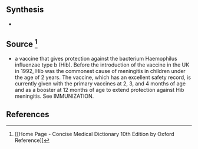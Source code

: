 ## Synthesis
- 
## Source [^1]
- a vaccine that gives protection against the bacterium Haemophilus influenzae type b (Hib). Before the introduction of the vaccine in the UK in 1992, Hib was the commonest cause of meningitis in children under the age of 2 years. The vaccine, which has an excellent safety record, is currently given with the primary vaccines at 2, 3, and 4 months of age and as a booster at 12 months of age to extend protection against Hib meningitis. See IMMUNIZATION.
## References

[^1]: [[Home Page - Concise Medical Dictionary 10th Edition by Oxford Reference]]